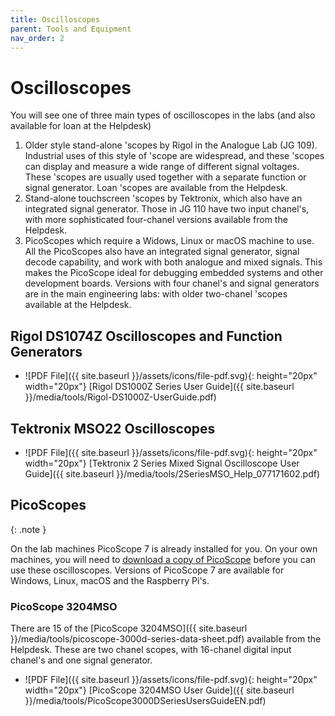```yaml
---
title: Oscilloscopes
parent: Tools and Equipment
nav_order: 2
---
```


# Oscilloscopes

You will see one of three main types of oscilloscopes in the labs (and also available for loan at the Helpdesk)

1. Older style stand-alone 'scopes by Rigol in the Analogue Lab (JG 109). Industrial uses of this style of 'scope are widespread, and these 'scopes can display and measure a wide range of different signal voltages. These 'scopes are usually used together with a separate function or signal generator. Loan 'scopes are available from the Helpdesk.
2. Stand-alone touchscreen 'scopes by Tektronix, which also have an integrated signal generator. Those in JG 110 have two input chanel's, with more sophisticated four-chanel versions available from the Helpdesk.
3. PicoScopes which require a Widows, Linux or macOS machine to use. All the PicoScopes also have an integrated signal generator, signal decode capability, and work with both analogue and mixed signals. This makes the PicoScope ideal for debugging embedded systems and other development boards. Versions with four chanel's and signal generators are in the main engineering labs: with older two-chanel 'scopes available at the Helpdesk.

## Rigol DS1074Z Oscilloscopes and Function Generators

* ![PDF File]({{ site.baseurl }}/assets/icons/file-pdf.svg){: height="20px" width="20px"} [Rigol DS1000Z Series User Guide]({{ site.baseurl }}/media/tools/Rigol-DS1000Z-UserGuide.pdf)

## Tektronix MSO22 Oscilloscopes

* ![PDF File]({{ site.baseurl }}/assets/icons/file-pdf.svg){: height="20px" width="20px"} [Tektronix 2 Series Mixed Signal Oscilloscope User Guide]({{ site.baseurl }}/media/tools/2SeriesMSO_Help_077171602.pdf)

## PicoScopes

{: .note }

On the lab machines PicoScope 7 is already installed for you. On your own machines, you will need to [download a copy of PicoScope](https://www.picotech.com/downloads) before you can use these oscilloscopes. Versions of PicoScope 7 are available for Windows, Linux, macOS and the Raspberry Pi's.

### PicoScope 3204MSO

There are 15 of the [PicoScope 3204MSO]({{ site.baseurl }}/media/tools/picoscope-3000d-series-data-sheet.pdf) available from the Helpdesk. These are two chanel scopes, with 16-chanel digital input chanel's and one signal generator.

* ![PDF File]({{ site.baseurl }}/assets/icons/file-pdf.svg){: height="20px" width="20px"} [PicoScope 3204MSO User Guide]({{ site.baseurl }}/media/tools/PicoScope3000DSeriesUsersGuideEN.pdf)
